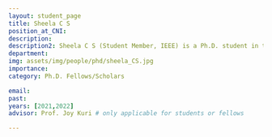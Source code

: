 ```yaml
---
layout: student_page
title: Sheela C S
position_at_CNI: 
description: 
description2: Sheela C S (Student Member, IEEE) is a Ph.D. student in the Department of Electronic Systems Engineering, Indian Institute of Science, Bangalore. She received the M. Tech. degree in Electronics and Electrical Communication Engineering from Indian Institute of Technology Kharagpur, Kharagpur, in 2012. Before joining IISc for the Ph.D. program, she worked as an Assistant Professor at R. V. College of Engineering, Bangalore during 2012-18. Her research interests include PHY Layer signal processing, array processing, channel modeling, and wireless systems building using MATLAB toolboxes. She is currently working on rate adaptation and multi-user scheduling for the next-generation IEEE 802.11ax WLAN standard, also known as Wi-Fi 6.
department:
img: assets/img/people/phd/sheela_CS.jpg
importance: 
category: Ph.D. Fellows/Scholars

email: 
past: 
years: [2021,2022]
advisor: Prof. Joy Kuri # only applicable for students or fellows

---
```



